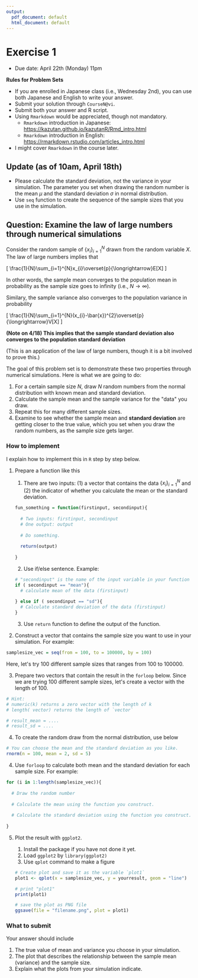 ```yaml
---
output:
  pdf_document: default
  html_document: default
---
```


# Exercise 1 


* Due date: April 22th (Monday) 11pm

**Rules for Problem Sets**

- If you are enrolled in Japanese class (i.e., Wednesday 2nd), you can use both Japanese and English to write your answer. 
- Submit your solution through `CourseN@vi`.
- Submit both your answer and R script. 
- Using `Rmarkdown` would be appreciated, though not mandatory.
    - `Rmarkdown` introduction in Japanese: https://kazutan.github.io/kazutanR/Rmd_intro.html
    - `Rmarkdown` introduction in English: https://rmarkdown.rstudio.com/articles_intro.html
- I might cover `Rmarkdown` in the course later. 

## Update (as of 10am, April 18th)

- Please calculate the standard deviation, not the variance in your simulation. The parameter you set when drawing the random number is the mean $\mu$ and the standard deviation $\sigma$ in normal distribution.
- Use `seq` function to create the sequence of the sample sizes that you use in the simulation.


## Question: Examine the law of large numbers through numerical simulations

Consider the random sample of $\{x_{i}\}_{i=1}^{N}$ drawn from the random variable $X$. The law of large numbers implies that 

\[
\frac{1}{N}\sum_{i=1}^{N}x_{i}\overset{p}{\longrightarrow}E[X]
\]

In other words, the sample mean converges to the population mean in probability as the sample size goes to infinity (i.e., $N \rightarrow \infty$). 

Similary, the sample variance also converges to the population variance in probability

\[
\frac{1}{N}\sum_{i=1}^{N}(x_{i}-\bar{x})^{2}\overset{p}{\longrightarrow}V[X]
\]

**(Note on 4/18) This implies that the sample standard deviation also converges to the population standard deviation** 

(This is an application of the law of large numbers, though it is a bit involved to prove this.)

The goal of this problem set is to demonstrate these two properties through numerical simulations. 
Here is what we are going to do:

1. For a certain sample size $N$, draw $N$ random numbers from the normal distribution with known mean and standard deviation.
2. Calculate the sample mean and the sample variance for the "data" you draw. 
3. Repeat this for many different sample sizes. 
4. Examine to see whether the sample mean and **standard deviation** are getting closer to the true value, which you set when you draw the random numbers, as the sample size gets larger. 


### How to implement
I explain how to implement this in `R` step by step below. 

1. Prepare a function like this 
    1. There are two inputs: (1) a vector that contains the data $\{x_{i}\}_{i=1}^{N}$ and (2) the indicator of whether you calculate the mean or the standard deviation.
    
    ```r
    fun_something = function(firstinput, secondinput){
      
      # Two inputs: firstinput, secondinput
      # One output: output
      
      # Do something.
      
      return(output)
      
    }
    ```
    
    2. Use if/else sentence. Example:
    
    ```r
    # "secondinput" is the name of the input variable in your function
    if ( secondinput == "mean"){
      # calculate mean of the data (firstinput)
      
    } else if ( secondinput == "sd"){
      # Calculate standard deviation of the data (firstinput) 
    }    
    ```
    3. Use `return` function to define the output of the function.
    
2. Construct a vector that contains the sample size you want to use in your simulation. For example:


```r
samplesize_vec = seq(from = 100, to = 100000, by = 100)
```
Here, let's try 100 different sample sizes that ranges from 100 to 100000.

3. Prepare two vectors that contain the result in the `forloop` below. Since we are trying 100 different sample sizes, let's create a vector with the length of 100. 

```r
# Hint:
# numeric(k) returns a zero vector with the length of k 
# length( vector) returns the length of `vector`

# result_mean = .... 
# result_sd = ....
```


4. To create the random draw from the normal distribution, use below 


```r
# You can choose the mean and the standard deviation as you like.
rnorm(n = 100, mean = 2, sd = 5)
```


4. Use `forloop` to calculate both mean and the standard deviation for each sample size. For example: 

```r
for (i in 1:length(samplesize_vec)){
  
  # Draw the random number
  
  # Calculate the mean using the function you construct. 
  
  # Calculate the standard deviation using the function you construct.
  
}
```


5. Plot the result with `ggplot2`.
    1. Install the package if you have not done it yet.
    2. Load `ggplot2` by `library(ggplot2)`
    3. Use `qplot` command to make a figure

    
    ```r
    # Create plot and save it as the variable `plot1`
    plot1 <- qplot(x = samplesize_vec, y = yourresult, geom = "line")
    
    # print "plot1"
    print(plot1)
    
    # save the plot as PNG file
    ggsave(file = "filename.png", plot = plot1)
    ```


### What to submit
Your answer should include 

1. The true value of mean and variance you choose in your simulation.
2. The plot that describes the relationship between the sample mean (variance) and the sample size. 
3. Explain what the plots from your simulation indicate. 











